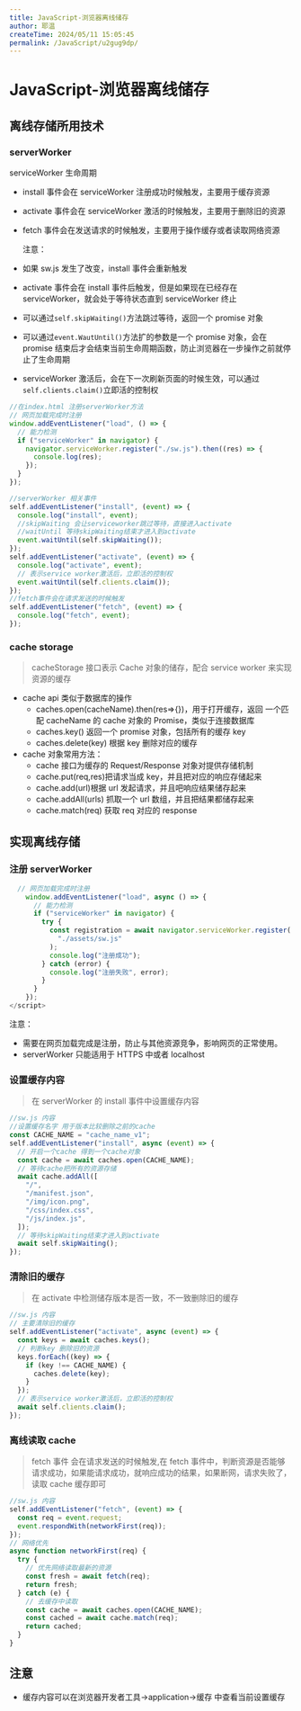 ```yaml
---
title: JavaScript-浏览器离线储存
author: 耶温
createTime: 2024/05/11 15:05:45
permalink: /JavaScript/u2gug9dp/
---
```


# JavaScript-浏览器离线储存

## 离线存储所用技术

### serverWorker

serviceWorker 生命周期

- install 事件会在 serviceWorker 注册成功时候触发，主要用于缓存资源
- activate 事件会在 serviceWorker 激活的时候触发，主要用于删除旧的资源
- fetch 事件会在发送请求的时候触发，主要用于操作缓存或者读取网络资源

  注意：

- 如果 sw.js 发生了改变，install 事件会重新触发
- activate 事件会在 install 事件后触发，但是如果现在已经存在 serviceWorker，就会处于等待状态直到 serviceWorker 终止
- 可以通过`self.skipWaiting()`方法跳过等待，返回一个 promise 对象
- 可以通过`event.WautUntil()`方法扩的参数是一个 promise 对象，会在 promise 结束后才会结束当前生命周期函数，防止浏览器在一步操作之前就停止了生命周期
- serviceWorker 激活后，会在下一次刷新页面的时候生效，可以通过`self.clients.claim()`立即活的控制权

```js
//在index.html 注册serverWorker方法
// 网页加载完成时注册
window.addEventListener("load", () => {
  // 能力检测
  if ("serviceWorker" in navigator) {
    navigator.serviceWorker.register("./sw.js").then((res) => {
      console.log(res);
    });
  }
});
```

```js
//serverWorker 相关事件
self.addEventListener("install", (event) => {
  console.log("install", event);
  //skipWaiting 会让serviceworker跳过等待，直接进入activate
  //waitUntil 等待skipWaiting结束才进入到activate
  event.waitUntil(self.skipWaiting());
});
self.addEventListener("activate", (event) => {
  console.log("activate", event);
  // 表示service worker激活后，立即活的控制权
  event.waitUntil(self.clients.claim());
});
//fetch事件会在请求发送的时候触发
self.addEventListener("fetch", (event) => {
  console.log("fetch", event);
});
```

### cache storage

> cacheStorage 接口表示 Cache 对象的储存，配合 service worker 来实现资源的缓存

- cache api 类似于数据库的操作
  - caches.open(cacheName).then(res=>{})，用于打开缓存，返回 一个匹配 cacheName 的 cache 对象的 Promise，类似于连接数据库
  - caches.key() 返回一个 promise 对象，包括所有的缓存 key
  - caches.delete(key) 根据 key 删除对应的缓存
- cache 对象常用方法：
  - cache 接口为缓存的 Request/Response 对象对提供存储机制
  - cache.put(req,res)把请求当成 key，并且把对应的响应存储起来
  - cache.add(url)根据 url 发起请求，并且吧响应结果储存起来
  - cache.addAll(urls) 抓取一个 url 数组，并且把结果都储存起来
  - cache.match(req) 获取 req 对应的 response

## 实现离线存储

### 注册 serverWorker

```js
  // 网页加载完成时注册
    window.addEventListener("load", async () => {
      // 能力检测
      if ("serviceWorker" in navigator) {
        try {
          const registration = await navigator.serviceWorker.register(
            "./assets/sw.js"
          );
          console.log("注册成功");
        } catch (error) {
          console.log("注册失败", error);
        }
      }
    });
</script>
```

注意：

- 需要在网页加载完成是注册，防止与其他资源竞争，影响网页的正常使用。
- serverWorker 只能适用于 HTTPS 中或者 localhost

### 设置缓存内容

> 在 serverWorker 的 install 事件中设置缓存内容

```js
//sw.js 内容
//设置缓存名字 用于版本比较删除之前的cache
const CACHE_NAME = "cache_name_v1";
self.addEventListener("install", async (event) => {
  // 开启一个cache 得到一个cache对象
  const cache = await caches.open(CACHE_NAME);
  // 等待cache把所有的资源存储
  await cache.addAll([
    "/",
    "/manifest.json",
    "/img/icon.png",
    "/css/index.css",
    "/js/index.js",
  ]);
  // 等待skipWaiting结束才进入到activate
  await self.skipWaiting();
});
```

### 清除旧的缓存

> 在 activate 中检测储存版本是否一致，不一致删除旧的缓存

```js
//sw.js 内容
// 主要清除旧的缓存
self.addEventListener("activate", async (event) => {
  const keys = await caches.keys();
  // 判断key 删除旧的资源
  keys.forEach((key) => {
    if (key !== CACHE_NAME) {
      caches.delete(key);
    }
  });
  // 表示service worker激活后，立即活的控制权
  await self.clients.claim();
});
```

### 离线读取 cache

> fetch 事件 会在请求发送的时候触发,在 fetch 事件中，判断资源是否能够请求成功，如果能请求成功，就响应成功的结果，如果断网，请求失败了，读取 cache 缓存即可

```js
//sw.js 内容
self.addEventListener("fetch", (event) => {
  const req = event.request;
  event.respondWith(networkFirst(req));
});
// 网络优先
async function networkFirst(req) {
  try {
    // 优先网络读取最新的资源
    const fresh = await fetch(req);
    return fresh;
  } catch (e) {
    // 去缓存中读取
    const cache = await caches.open(CACHE_NAME);
    const cached = await cache.match(req);
    return cached;
  }
}
```

## 注意

- 缓存内容可以在浏览器开发者工具->application->缓存 中查看当前设置缓存
